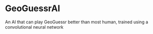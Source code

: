# GeoGuessrAI
An AI that can play GeoGuessr better than most human, trained using a convolutional neural network
